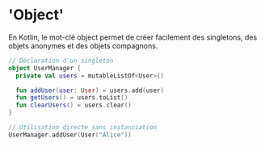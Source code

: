 # 'Object'

En Kotlin, le mot-clé object permet de créer facilement des singletons, des objets anonymes et des objets compagnons.



```kotlin
// Déclaration d'un singleton
object UserManager {
  private val users = mutableListOf<User>()

  fun addUser(user: User) = users.add(user)
  fun getUsers() = users.toList()
  fun clearUsers() = users.clear()
}

// Utilisation directe sans instanciation
UserManager.addUser(User("Alice"))


```
